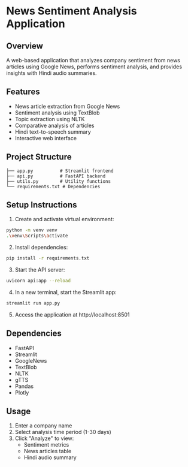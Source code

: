 # News Sentiment Analysis Application

## Overview
A web-based application that analyzes company sentiment from news articles using Google News, performs sentiment analysis, and provides insights with Hindi audio summaries.

## Features
- News article extraction from Google News
- Sentiment analysis using TextBlob
- Topic extraction using NLTK
- Comparative analysis of articles
- Hindi text-to-speech summary
- Interactive web interface

## Project Structure
```
├── app.py          # Streamlit frontend
├── api.py          # FastAPI backend
├── utils.py        # Utility functions
└── requirements.txt # Dependencies
```

## Setup Instructions

1. Create and activate virtual environment:
```bash
python -m venv venv
.\venv\Scripts\activate
```

2. Install dependencies:
```bash
pip install -r requirements.txt
```

3. Start the API server:
```bash
uvicorn api:app --reload
```

4. In a new terminal, start the Streamlit app:
```bash
streamlit run app.py
```

5. Access the application at http://localhost:8501

## Dependencies
- FastAPI
- Streamlit
- GoogleNews
- TextBlob
- NLTK
- gTTS
- Pandas
- Plotly

## Usage
1. Enter a company name
2. Select analysis time period (1-30 days)
3. Click "Analyze" to view:
   - Sentiment metrics
   - News articles table
   - Hindi audio summary
